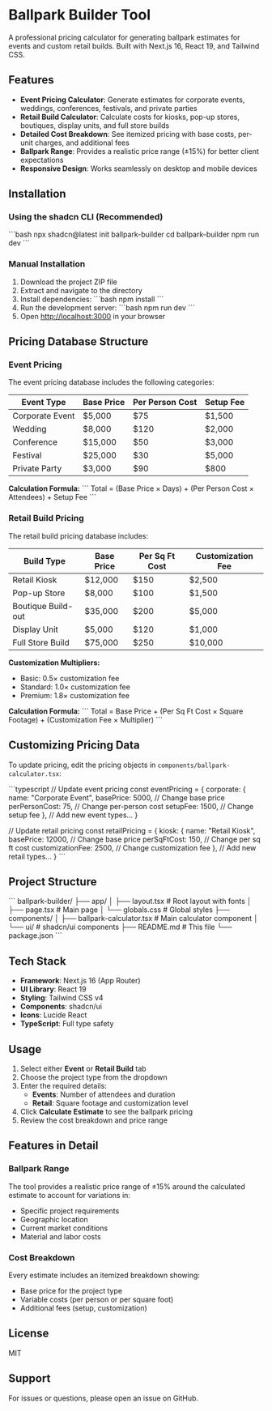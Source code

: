 # Ballpark Builder Tool

A professional pricing calculator for generating ballpark estimates for events and custom retail builds. Built with Next.js 16, React 19, and Tailwind CSS.

## Features

- **Event Pricing Calculator**: Generate estimates for corporate events, weddings, conferences, festivals, and private parties
- **Retail Build Calculator**: Calculate costs for kiosks, pop-up stores, boutiques, display units, and full store builds
- **Detailed Cost Breakdown**: See itemized pricing with base costs, per-unit charges, and additional fees
- **Ballpark Range**: Provides a realistic price range (±15%) for better client expectations
- **Responsive Design**: Works seamlessly on desktop and mobile devices

## Installation

### Using the shadcn CLI (Recommended)

\`\`\`bash
npx shadcn@latest init ballpark-builder
cd ballpark-builder
npm run dev
\`\`\`

### Manual Installation

1. Download the project ZIP file
2. Extract and navigate to the directory
3. Install dependencies:
\`\`\`bash
npm install
\`\`\`
4. Run the development server:
\`\`\`bash
npm run dev
\`\`\`
5. Open [http://localhost:3000](http://localhost:3000) in your browser

## Pricing Database Structure

### Event Pricing

The event pricing database includes the following categories:

| Event Type | Base Price | Per Person Cost | Setup Fee |
|------------|-----------|----------------|-----------|
| Corporate Event | $5,000 | $75 | $1,500 |
| Wedding | $8,000 | $120 | $2,000 |
| Conference | $15,000 | $50 | $3,000 |
| Festival | $25,000 | $30 | $5,000 |
| Private Party | $3,000 | $90 | $800 |

**Calculation Formula:**
\`\`\`
Total = (Base Price × Days) + (Per Person Cost × Attendees) + Setup Fee
\`\`\`

### Retail Build Pricing

The retail build pricing database includes:

| Build Type | Base Price | Per Sq Ft Cost | Customization Fee |
|-----------|-----------|----------------|-------------------|
| Retail Kiosk | $12,000 | $150 | $2,500 |
| Pop-up Store | $8,000 | $100 | $1,500 |
| Boutique Build-out | $35,000 | $200 | $5,000 |
| Display Unit | $5,000 | $120 | $1,000 |
| Full Store Build | $75,000 | $250 | $10,000 |

**Customization Multipliers:**
- Basic: 0.5× customization fee
- Standard: 1.0× customization fee
- Premium: 1.8× customization fee

**Calculation Formula:**
\`\`\`
Total = Base Price + (Per Sq Ft Cost × Square Footage) + (Customization Fee × Multiplier)
\`\`\`

## Customizing Pricing Data

To update pricing, edit the pricing objects in `components/ballpark-calculator.tsx`:

\`\`\`typescript
// Update event pricing
const eventPricing = {
  corporate: {
    name: "Corporate Event",
    basePrice: 5000,      // Change base price
    perPersonCost: 75,    // Change per-person cost
    setupFee: 1500,       // Change setup fee
  },
  // Add new event types...
}

// Update retail pricing
const retailPricing = {
  kiosk: {
    name: "Retail Kiosk",
    basePrice: 12000,         // Change base price
    perSqFtCost: 150,         // Change per sq ft cost
    customizationFee: 2500,   // Change customization fee
  },
  // Add new retail types...
}
\`\`\`

## Project Structure

\`\`\`
ballpark-builder/
├── app/
│   ├── layout.tsx          # Root layout with fonts
│   ├── page.tsx            # Main page
│   └── globals.css         # Global styles
├── components/
│   ├── ballpark-calculator.tsx  # Main calculator component
│   └── ui/                 # shadcn/ui components
├── README.md               # This file
└── package.json
\`\`\`

## Tech Stack

- **Framework**: Next.js 16 (App Router)
- **UI Library**: React 19
- **Styling**: Tailwind CSS v4
- **Components**: shadcn/ui
- **Icons**: Lucide React
- **TypeScript**: Full type safety

## Usage

1. Select either **Event** or **Retail Build** tab
2. Choose the project type from the dropdown
3. Enter the required details:
   - **Events**: Number of attendees and duration
   - **Retail**: Square footage and customization level
4. Click **Calculate Estimate** to see the ballpark pricing
5. Review the cost breakdown and price range

## Features in Detail

### Ballpark Range
The tool provides a realistic price range of ±15% around the calculated estimate to account for variations in:
- Specific project requirements
- Geographic location
- Current market conditions
- Material and labor costs

### Cost Breakdown
Every estimate includes an itemized breakdown showing:
- Base price for the project type
- Variable costs (per person or per square foot)
- Additional fees (setup, customization)

## License

MIT

## Support

For issues or questions, please open an issue on GitHub.
